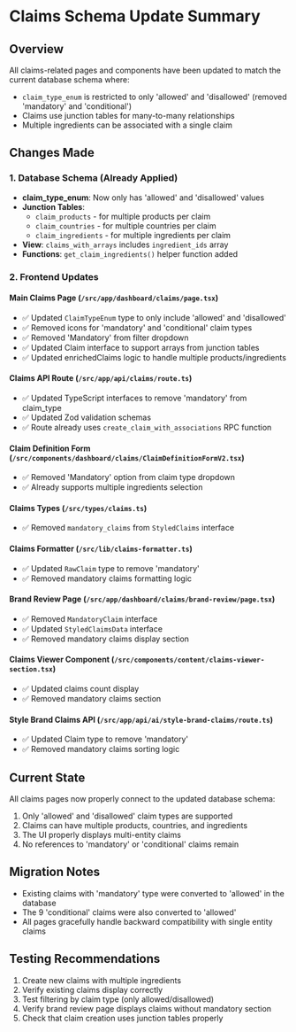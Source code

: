 # Claims Schema Update Summary

## Overview
All claims-related pages and components have been updated to match the current database schema where:
- `claim_type_enum` is restricted to only 'allowed' and 'disallowed' (removed 'mandatory' and 'conditional')
- Claims use junction tables for many-to-many relationships
- Multiple ingredients can be associated with a single claim

## Changes Made

### 1. Database Schema (Already Applied)
- **claim_type_enum**: Now only has 'allowed' and 'disallowed' values
- **Junction Tables**: 
  - `claim_products` - for multiple products per claim
  - `claim_countries` - for multiple countries per claim  
  - `claim_ingredients` - for multiple ingredients per claim
- **View**: `claims_with_arrays` includes `ingredient_ids` array
- **Functions**: `get_claim_ingredients()` helper function added

### 2. Frontend Updates

#### Main Claims Page (`/src/app/dashboard/claims/page.tsx`)
- ✅ Updated `ClaimTypeEnum` type to only include 'allowed' and 'disallowed'
- ✅ Removed icons for 'mandatory' and 'conditional' claim types
- ✅ Removed 'Mandatory' from filter dropdown
- ✅ Updated Claim interface to support arrays from junction tables
- ✅ Updated enrichedClaims logic to handle multiple products/ingredients

#### Claims API Route (`/src/app/api/claims/route.ts`)
- ✅ Updated TypeScript interfaces to remove 'mandatory' from claim_type
- ✅ Updated Zod validation schemas
- ✅ Route already uses `create_claim_with_associations` RPC function

#### Claim Definition Form (`/src/components/dashboard/claims/ClaimDefinitionFormV2.tsx`)
- ✅ Removed 'Mandatory' option from claim type dropdown
- ✅ Already supports multiple ingredients selection

#### Claims Types (`/src/types/claims.ts`)
- ✅ Removed `mandatory_claims` from `StyledClaims` interface

#### Claims Formatter (`/src/lib/claims-formatter.ts`)
- ✅ Updated `RawClaim` type to remove 'mandatory'
- ✅ Removed mandatory claims formatting logic

#### Brand Review Page (`/src/app/dashboard/claims/brand-review/page.tsx`)
- ✅ Removed `MandatoryClaim` interface
- ✅ Updated `StyledClaimsData` interface
- ✅ Removed mandatory claims display section

#### Claims Viewer Component (`/src/components/content/claims-viewer-section.tsx`)
- ✅ Updated claims count display
- ✅ Removed mandatory claims section

#### Style Brand Claims API (`/src/app/api/ai/style-brand-claims/route.ts`)
- ✅ Updated Claim type to remove 'mandatory'
- ✅ Removed mandatory claims sorting logic

## Current State

All claims pages now properly connect to the updated database schema:
1. Only 'allowed' and 'disallowed' claim types are supported
2. Claims can have multiple products, countries, and ingredients
3. The UI properly displays multi-entity claims
4. No references to 'mandatory' or 'conditional' claims remain

## Migration Notes

- Existing claims with 'mandatory' type were converted to 'allowed' in the database
- The 9 'conditional' claims were also converted to 'allowed'
- All pages gracefully handle backward compatibility with single entity claims

## Testing Recommendations

1. Create new claims with multiple ingredients
2. Verify existing claims display correctly
3. Test filtering by claim type (only allowed/disallowed)
4. Verify brand review page displays claims without mandatory section
5. Check that claim creation uses junction tables properly